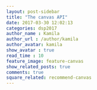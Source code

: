 ```yaml
---
layout: post-sidebar
title: "The canvas API"
date: 2017-03-30 12:02:13
categories: dsp2017
author_name : Kamila
author_url : /author/kamila
author_avatar: kamila
show_avatar : true
read_time : 10
feature_image: feature-canvas
show_related_posts: true
comments: true
square_related: recommend-canvas
---
```




